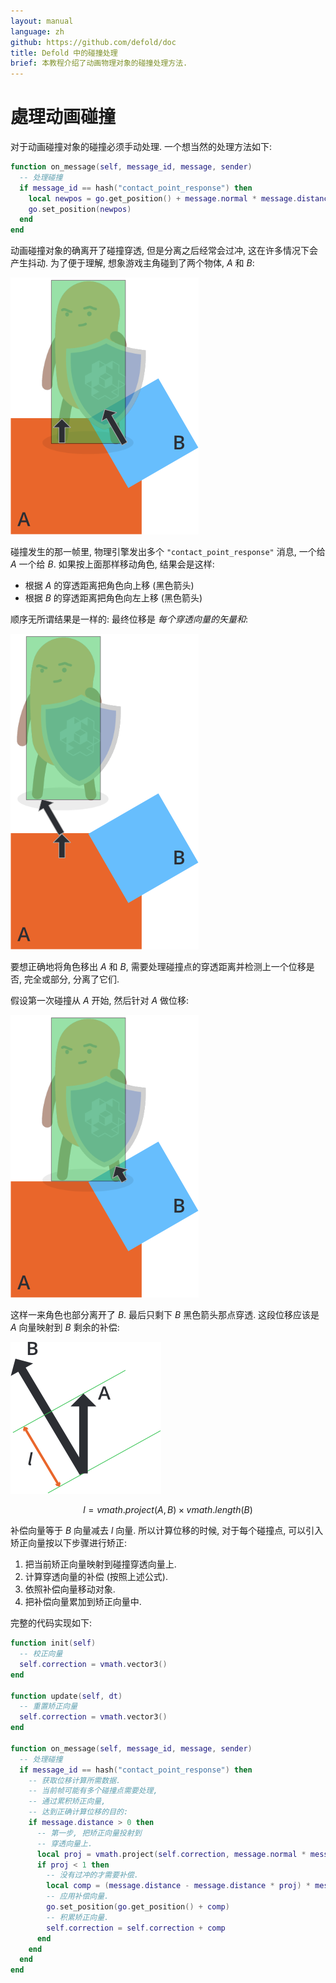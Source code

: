 ```yaml
---
layout: manual
language: zh
github: https://github.com/defold/doc
title: Defold 中的碰撞处理
brief: 本教程介绍了动画物理对象的碰撞处理方法.
---
```


# 處理动画碰撞

对于动画碰撞对象的碰撞必须手动处理. 一个想当然的处理方法如下:

```lua
function on_message(self, message_id, message, sender)
  -- 处理碰撞
  if message_id == hash("contact_point_response") then
    local newpos = go.get_position() + message.normal * message.distance
    go.set_position(newpos)
  end
end
```

动画碰撞对象的确离开了碰撞穿透, 但是分离之后经常会过冲, 这在许多情况下会产生抖动. 为了便于理解, 想象游戏主角碰到了两个物体, *A* 和 *B*:

![Physics collision](/manuals/images/physics/collision_multi.png)

碰撞发生的那一帧里, 物理引擎发出多个 `"contact_point_response"` 消息, 一个给 *A* 一个给 *B*. 如果按上面那样移动角色, 结果会是这样:

- 根据 *A* 的穿透距离把角色向上移 (黑色箭头)
- 根据 *B* 的穿透距离把角色向左上移 (黑色箭头)

顺序无所谓结果是一样的: 最终位移是 *每个穿透向量的矢量和*:

![Physics separation naive](/manuals/images/physics/separation_naive.png)

要想正确地将角色移出 *A* 和 *B*, 需要处理碰撞点的穿透距离并检测上一个位移是否, 完全或部分, 分离了它们.

假设第一次碰撞从 *A* 开始, 然后针对 *A* 做位移:

![Physics separation step 1](/manuals/images/physics/separation_step1.png)

这样一来角色也部分离开了 *B*. 最后只剩下 *B* 黑色箭头那点穿透. 这段位移应该是 *A* 向量映射到 *B* 剩余的补偿:

![Projection](/manuals/images/physics/projection.png)

$$l = vmath.project(A, B) \times vmath.length(B)$$

补偿向量等于 *B* 向量减去 *l* 向量. 所以计算位移的时候, 对于每个碰撞点, 可以引入矫正向量按以下步骤进行矫正:

1. 把当前矫正向量映射到碰撞穿透向量上.
2. 计算穿透向量的补偿 (按照上述公式).
3. 依照补偿向量移动对象.
4. 把补偿向量累加到矫正向量中.

完整的代码实现如下:

```lua
function init(self)
  -- 校正向量
  self.correction = vmath.vector3()
end

function update(self, dt)
  -- 重置矫正向量
  self.correction = vmath.vector3()
end

function on_message(self, message_id, message, sender)
  -- 处理碰撞
  if message_id == hash("contact_point_response") then
    -- 获取位移计算所需数据. 
    -- 当前帧可能有多个碰撞点需要处理,
    -- 通过累积矫正向量,
    -- 达到正确计算位移的目的:
    if message.distance > 0 then
      -- 第一步, 把矫正向量投射到
      -- 穿透向量上.
      local proj = vmath.project(self.correction, message.normal * message.distance)
      if proj < 1 then
        -- 没有过冲的才需要补偿.
        local comp = (message.distance - message.distance * proj) * message.normal
        -- 应用补偿向量.
        go.set_position(go.get_position() + comp)
        -- 积累矫正向量.
        self.correction = self.correction + comp
      end
    end
  end
end
```
